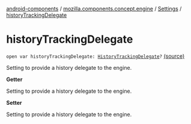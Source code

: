 [android-components](../../index.md) / [mozilla.components.concept.engine](../index.md) / [Settings](index.md) / [historyTrackingDelegate](./history-tracking-delegate.md)

# historyTrackingDelegate

`open var historyTrackingDelegate: `[`HistoryTrackingDelegate`](../../mozilla.components.concept.engine.history/-history-tracking-delegate/index.md)`?` [(source)](https://github.com/mozilla-mobile/android-components/blob/master/components/concept/engine/src/main/java/mozilla/components/concept/engine/Settings.kt#L53)

Setting to provide a history delegate to the engine.

**Getter**

Setting to provide a history delegate to the engine.

**Setter**

Setting to provide a history delegate to the engine.


